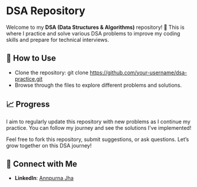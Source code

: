 # DSA Repository

Welcome to my **DSA (Data Structures & Algorithms)** repository! 🚀 This is where I practice and solve various DSA problems to improve my coding skills and prepare for technical interviews.

## 🚀 How to Use
- Clone the repository:
  git clone https://github.com/your-username/dsa-practice.git
- Browse through the files to explore different problems and solutions.

## 📈 Progress
I aim to regularly update this repository with new problems as I continue my practice. You can follow my journey and see the solutions I've implemented!

Feel free to fork this repository, submit suggestions, or ask questions. Let’s grow together on this DSA journey!

## 🔗 Connect with Me

- **LinkedIn**: [Annpurna Jha](https://www.linkedin.com/in/annpurna-jha)
